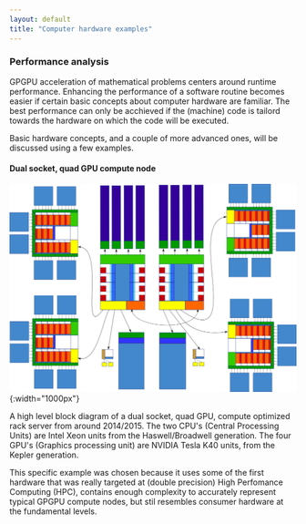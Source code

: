 ```yaml
---
layout: default
title: "Computer hardware examples"
--- 
```


### Performance analysis

GPGPU acceleration of mathematical problems centers around runtime performance. Enhancing the performance of a software routine becomes easier if certain basic concepts about computer hardware are familiar. The best performance can only be acchieved if the (machine) code is tailord towards the hardware on which the code will be executed.

Basic hardware concepts, and a couple of more advanced ones, will be discussed using a few examples.

#### Dual socket, quad GPU compute node

![Block diagram](../image/blok-diagram.png){:width="1000px"}

A high level block diagram of a dual socket, quad GPU, compute optimized rack server from around 2014/2015. The two CPU's (Central Processing Units) are Intel Xeon units from the Haswell/Broadwell generation. The four GPU's (Graphics processing unit) are NVIDIA Tesla K40 units, from the Kepler generation.

This specific example was chosen because it uses some of the first hardware that was really targeted at (double precision) High Perfomance Computing (HPC), contains enough complexity to accurately represent typical GPGPU compute nodes, but stil resembles consumer hardware at the fundamental levels.